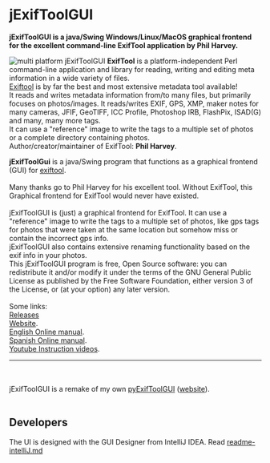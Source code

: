 # jExifToolGUI
**jExifToolGUI is a java/Swing Windows/Linux/MacOS graphical frontend for the excellent command-line ExifTool application by Phil Harvey.**

![multi platform jExifToolGUI](https://github.com/hvdwolf/jExifToolGUI/blob/master/images/multi-platform-1280.jpg)
**ExifTool** is a platform-independent Perl command-line application and library for reading, writing and editing meta information in a wide variety of files.<br>
[Exiftool](https://exiftool.org/) is by far the best and most extensive metadata tool available!<br>
It reads and writes metadata information from/to many files, but primarily focuses on photos/images. It reads/writes EXIF, GPS, XMP, maker notes for many cameras, JFIF, GeoTIFF, ICC Profile, Photoshop IRB, FlashPix, ISAD(G) and many, many more tags.<br>
It can use a "reference" image to write the tags to a multiple set of photos or a complete directory containing photos.<br>
Author/creator/maintainer of ExifTool: **Phil Harvey**.
  
**jExifToolGui** is a java/Swing program that functions as a graphical frontend (GUI) for [exiftool](https://exiftool.org/).<br><br>
Many thanks go to Phil Harvey for his excellent tool. Without ExifTool, this Graphical frontend for ExifTool would never have existed.<br><br>
jExifToolGUI is (just) a graphical frontend for ExifTool. It can use a "reference" image to write the tags to a multiple set of photos, like gps tags for photos that were taken at the same location but somehow miss or contain the incorrect gps info.<br>
jExifToolGUI also contains extensive renaming functionality based on the exif info in your photos.<br>
This jExifToolGUI program is free, Open Source software: you can redistribute it and/or modify it under the terms of the GNU General Public License as published by the Free Software Foundation, either version 3 of the License, or (at your option) any later version.
<br><br>
Some links:<br>
[Releases](https://github.com/hvdwolf/jExifToolGUI/releases)<br> 
[Website](https://hvdwolf.github.io/jExifToolGUI/).<br>
[English Online manual](https://hvdwolf.github.io/jExifToolGUI/manual/index.html).<br>
[Spanish Online manual](https://docs.museosabiertos.org/jexiftoolgui).<br>
[Youtube Instruction videos](https://www.youtube.com/playlist?list=PLAHD8RNkeuGdyRH7BKFefc7p72Dp6jVjW).<br>
<hr>

<br><br>jExifToolGUI is a remake of my own [pyExifToolGUI](https://github.com/hvdwolf/pyExifToolGUI) ([website](https://hvdwolf.github.io/pyExifToolGUI/)).<br><br>

## Developers
The UI is designed with the GUI Designer from IntelliJ IDEA. Read [readme-intelliJ.md](readme-intellIJ.md)
